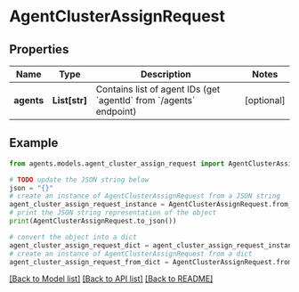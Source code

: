 # AgentClusterAssignRequest


## Properties

Name | Type | Description | Notes
------------ | ------------- | ------------- | -------------
**agents** | **List[str]** | Contains list of agent IDs (get &#x60;agentId&#x60; from &#x60;/agents&#x60; endpoint) | [optional] 

## Example

```python
from agents.models.agent_cluster_assign_request import AgentClusterAssignRequest

# TODO update the JSON string below
json = "{}"
# create an instance of AgentClusterAssignRequest from a JSON string
agent_cluster_assign_request_instance = AgentClusterAssignRequest.from_json(json)
# print the JSON string representation of the object
print(AgentClusterAssignRequest.to_json())

# convert the object into a dict
agent_cluster_assign_request_dict = agent_cluster_assign_request_instance.to_dict()
# create an instance of AgentClusterAssignRequest from a dict
agent_cluster_assign_request_from_dict = AgentClusterAssignRequest.from_dict(agent_cluster_assign_request_dict)
```
[[Back to Model list]](../README.md#documentation-for-models) [[Back to API list]](../README.md#documentation-for-api-endpoints) [[Back to README]](../README.md)


